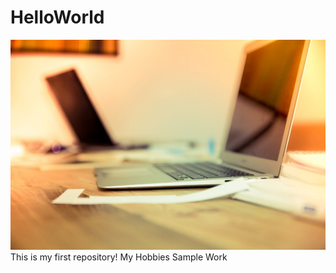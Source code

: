 # HelloWorld
![headshot](file_example_JPG_100kB.jpg)
This is my first repository!
My Hobbies 
Sample Work

